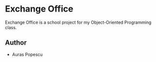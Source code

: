 # Exchange Office
Exchange Office is a school project for my Object-Oriented Programming class.



## Author 
* Auras Popescu